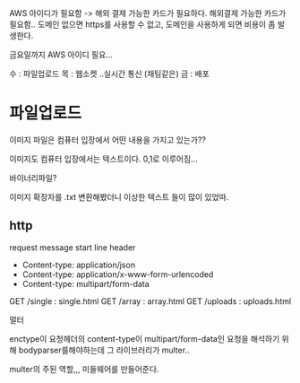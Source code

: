 AWS 아이디가 필요함 -> 해외 결제 가능한 카드가 필요하다.
해외결제 가능한 카드가 필요함..
도메인 없으면 https를 사용할 수 없고, 도메인을 사용하게 되면 비용이 좀 발생한다.

금요일까지 AWS 아이디 필요...

수 : 파일업로드
목 : 웹소켓 ..실시간 통신 (채팅같은)
금 : 배포

# 파일업로드

이미지 파일은 컴퓨터 입장에서 어떤 내용을 가지고 있는가??

이미지도 컴퓨터 입장에서는 텍스트이다. 0,1로 이루어짐...

바이너리파일?

이미지 확장자를 .txt 변환해봤더니 이상한 텍스트 들이 많이 있었따.

## http

request message
start line
header

-   Content-type: application/json
-   Content-type: application/x-www-form-urlencoded
-   Content-type: multipart/form-data

GET /single : single.html
GET /array : array.html
GET /uploads : uploads.html

멀터

enctype이 요청헤더의 content-type이 multipart/form-data인 요청을 해석하기 위해 bodyparser를해야하는데 그 라이브러리가 multer..

multer의 주된 역할,,, 미들웨어를 만들어준다.
